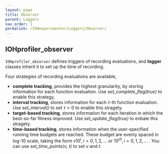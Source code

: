 ```yaml
---
layout: page
title: Observer
parent: Loggers
nav_order: 1
permalink: /IOHexperimenter/Loggers/Observer/
--- 
```


## IOHprofiler_observer

`IOHprofiler_observer` defines triggers of recording evaluations, and __logger__ classes inherit it to set up the time of recording.

Four strategies of recording evaluations are available,
* __complete tracking__, provides the highest granularity, by storing information for each function evaluation. Use <i>set_complete_flag(true)</i> to enable this strategy,
* __interval tracking__, stores information for each $\tau$-th function evaluation. Use <i>set_interval()</i> to set $\tau > 0$ to enable this stragety.
* __target-based tracking__, stores information for each iteration in which the best-so-far fitness improved. Use <i>set_update_flag(true)</i> to enbale this stragety.
* __time-based tracking__, stores information when the user-specified running time budgets are reached. These budget are evenly spaced in log-10 scale, taking the form $v10^i,  i=0,1,2,...$ or $10^{i/t}, i = 0,1,2,...$ . You can use <i>set_time_points(v, t)</i> to set $v$ and $t$.